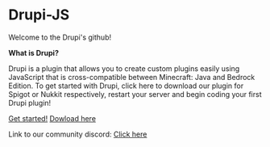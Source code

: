 # Drupi-JS
Welcome to the Drupi's github!

**What is Drupi?**

Drupi is a plugin that allows you to create custom plugins easily using JavaScript that is cross-compatible between Minecraft: Java and Bedrock Edition. To get started with Drupi, click here to download our plugin for Spigot or Nukkit respectively, restart your server and begin coding your first Drupi plugin!

[Get started!](https://github.com/drupijs/Drupi-JS/wiki/Getting-Started)
[Dowload here](https://github.com/drupijs/Drupi-JS/releases)

Link to our community discord: 
[Click here](https://discord.gg/hEwaxsN)
